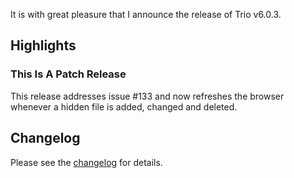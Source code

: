 <!--
template: articlepage
title: Trio v6.0.3
appendToTarget: true
category: releases
tag: v6.0.3
articleTitle: "Trio v6.0.3"
activeHeaderItem: 3
socialMediaMetaTags:
- "<meta property='og:type' content='article'>"
- "<meta property='og:title' content='Trio v6.0.3'>"
- "<meta property='og:description' content='It is with great pleasure that I announce the release of Trio v6.0.3.'>"
- "<meta property='og:url' content='https://gettriossg.com/blog/releases/2021/05/06/v6.0.3/'>"
- "<meta property='og:image' content='https://gettriossg.com/media/trio-social-media-image.png'>"
- "<meta name='twitter:card' content='summary_large_image'>"
- "<meta name='twitter:site' content='@gettriossg'>"
- "<meta name='twitter:creator' content='@jefftschwartz'>"
- "<meta name='twitter:title' content='Trio v6.0.3'>"
- "<meta name='twitter:description' content='It is with great pleasure that I announce the release of Trio v6.0.3.'>"
- "<meta name='twitter:image' content='https://gettriossg.com/media/trio-social-media-image.png'>"
-->

It is with great pleasure that I announce the release of Trio v6.0.3.

## Highlights

### This Is A Patch Release

This release addresses issue #133 and now refreshes the browser whenever a hidden file is added, changed and deleted.

## Changelog

Please see the <a target="_blank" href="https://github.com/4awpawz/trio/issues?q=is%3Aissue+milestone%3Av6.0.3+is%3Aclosed">changelog</a> for details.
<!-- end -->
